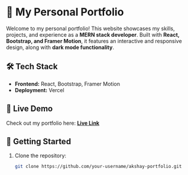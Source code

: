 # 🚀 My Personal Portfolio

Welcome to my personal portfolio! This website showcases my skills, projects, and experience as a **MERN stack developer**. Built with **React, Bootstrap, and Framer Motion**, it features an interactive and responsive design, along with **dark mode functionality**.



## 🛠️ Tech Stack  
- **Frontend:** React, Bootstrap, Framer Motion  
- **Deployment:** Vercel  

## 🔗 Live Demo  
Check out my portfolio here: **[Live Link]()**  



## 🚀 Getting Started  

1. Clone the repository:  
   ```sh
   git clone https://github.com/your-username/akshay-portfolio.git
